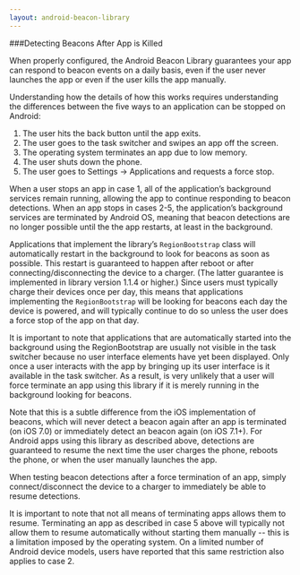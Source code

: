 ```yaml
---
layout: android-beacon-library
---
```


###Detecting Beacons After App is Killed

When properly configured, the Android Beacon Library guarantees your app can respond to beacon events on a daily basis, even if the user never launches the app or even if the user kills the app manually.

Understanding how the details of how this works requires understanding the differences between the five ways to an application can be stopped on Android:

1. The user hits the back button until the app exits.
2. The user goes to the task switcher and swipes an app off the screen.
3. The operating system terminates an app due to low memory.
4. The user shuts down the phone.
5. The user goes to Settings -> Applications and requests a force stop.

When a user stops an app in case 1, all of the application’s background services remain running, allowing the app to continue responding to beacon detections.  When an app stops in cases 2-5, the application’s background services are terminated by Android OS, meaning that beacon detections are no longer possible until the the app restarts, at least in the background.

Applications that implement the library’s `RegionBootstrap` class will automatically restart in the background to look for beacons as soon as possible.  This restart is guaranteed to happen after reboot or after connecting/disconnecting the device to a charger.  (The latter guarantee is implemented in library version 1.1.4 or higher.)  Since users must typically charge their devices once per day, this means that applications implementing the `RegionBootstrap` will be looking for beacons each day the device is powered, and will typically continue to do so unless the user does a force stop of the app on that day.

It is important to note that applications that are automatically started into the background using the RegionBootstrap are usually not visible in the task switcher because no user interface elements have yet been displayed.  Only once a user interacts with the app by bringing up its user interface is it available in the task switcher.  As a result, is very unlikely that a user will force terminate an app using this library if it is merely running in the background looking for beacons.

Note that this is a subtle difference from the iOS implementation of beacons, which will never detect a beacon again after an app is terminated (on iOS 7.0) or immediately detect an beacon again (on iOS 7.1+).  For Android apps using this library as described above, detections are guaranteed to resume the next time the user charges the phone, reboots the phone, or when the user manually launches the app.

When testing beacon detections after a force termination of an app, simply connect/disconnect the device to a charger to immediately be able to resume detections.

It is important to note that not all means of terminating apps allows them to resume.  Terminating an app as described in case 5 above will typically not allow them to resume automatically without starting them manually -- this is a limitation imposed by the operating system.   On a limited number of Android device models, users have 
reported that this same restriction also applies to case 2. 

